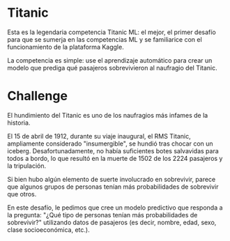 # Titanic

Esta es la legendaria competencia Titanic ML: el mejor, el primer desafío para que se sumerja en las competencias ML y se familiarice con el funcionamiento de la plataforma Kaggle.

La competencia es simple: use el aprendizaje automático para crear un modelo que prediga qué pasajeros sobrevivieron al naufragio del Titanic.

# Challenge

El hundimiento del Titanic es uno de los naufragios más infames de la historia.

El 15 de abril de 1912, durante su viaje inaugural, el RMS Titanic, ampliamente considerado "insumergible", se hundió tras chocar con un iceberg. Desafortunadamente, no había suficientes botes salvavidas para todos a bordo, lo que resultó en la muerte de 1502 de los 2224 pasajeros y la tripulación.

Si bien hubo algún elemento de suerte involucrado en sobrevivir, parece que algunos grupos de personas tenían más probabilidades de sobrevivir que otros.

En este desafío, le pedimos que cree un modelo predictivo que responda a la pregunta: "¿Qué tipo de personas tenían más probabilidades de sobrevivir?" utilizando datos de pasajeros (es decir, nombre, edad, sexo, clase socioeconómica, etc.).
